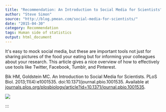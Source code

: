 ```yaml
---
title: "Recommendation: An Introduction to Social Media for Scientists"
author: "Steve Simon"
source: "http://blog.pmean.com/social-media-for-scientists/"
date: "2015-04-30"
category: Recommendation
tags: Human side of statistics
output: html_document
---
```


It's easy to mock social media, but these are important tools not just
for sharing pictures of the food your eating but for informing your
colleagues about your research. This article gives a nice overview of
how to effectively use tools like Twitter, Facebook, Tumblr, and
Pinterest.

<!---More--->

Bik HM, Goldstein MC. An Introduction to Social Media for Scientists.
PLoS Biol. 2013;11(4):e1001535. doi:10.1371/journal.pbio.1001535.
Available at
[journals.plos.org/plosbiology/article?id=10.1371/journal.pbio.1001535](http://journals.plos.org/plosbiology/article?id=10.1371/journal.pbio.1001535).

![](../../images/social-media-for-scientists01.png)


:::

